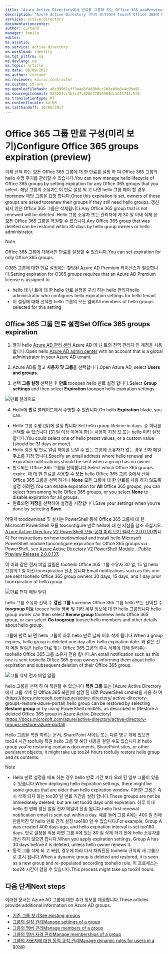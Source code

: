 ```yaml
---
title: "Azure Active Directory에서 만료를 그룹화 하는 Office 365 aaaPreview | Microsoft Docs"
description: "Azure Active Directory (미리 보기)에서 tooset Office 365에 대 한 만료를 그룹화 하는 방법"
services: active-directory
documentationcenter: 
author: curtand
manager: femila
editor: 
ms.assetid: 
ms.service: active-directory
ms.workload: identity
ms.tgt_pltfrm: na
ms.devlang: na
ms.topic: article
ms.date: 08/09/2017
ms.author: curtand
ms.reviewer: kairaz.contractor
ms.custom: it-pro
ms.openlocfilehash: a8c99961cff3aad3f4d8b0cc1b2eb8e8a4c9ba95
ms.sourcegitcommit: 523283cc1b3c37c428e77850964dc1c33742c5f0
ms.translationtype: MT
ms.contentlocale: ko-KR
ms.lasthandoff: 10/06/2017
---
```

# <a name="configure-office-365-groups-expiration-preview"></a><span data-ttu-id="7233b-103">Office 365 그룹 만료 구성(미리 보기)</span><span class="sxs-lookup"><span data-stu-id="7233b-103">Configure Office 365 groups expiration (preview)</span></span>

<span data-ttu-id="7233b-104">이제 선택 하는 모든 Office 365 그룹에 대 한 만료를 설정 하 여 Office 365 그룹의 hello 수명 주기를 관리할 수 있습니다.</span><span class="sxs-lookup"><span data-stu-id="7233b-104">You can now manage hello lifecycle of Office 365 groups by setting expiration for any Office 365 groups that you select.</span></span> <span data-ttu-id="7233b-105">해당 그룹의 소유자는이 만료 설정 되 고 나면 hello 그룹 해야 할 경우 toorenew 해당 그룹을 요청 합니다.</span><span class="sxs-lookup"><span data-stu-id="7233b-105">Once this expiration is set, owners of those groups are asked toorenew their groups if they still need hello groups.</span></span> <span data-ttu-id="7233b-106">갱신되지 않은 Office 365 그룹은 삭제됩니다.</span><span class="sxs-lookup"><span data-stu-id="7233b-106">Any Office 365 group that is not renewed will be deleted.</span></span> <span data-ttu-id="7233b-107">Hello 그룹 소유자 또는 관리자에 게 30 일 이내 삭제 된 모든 Office 365 그룹을 복원할 수 있습니다.</span><span class="sxs-lookup"><span data-stu-id="7233b-107">Any Office 365 group that was deleted can be restored within 30 days by hello group owners or hello administrator.</span></span>  


> [!NOTE]
> <span data-ttu-id="7233b-108">Office 365 그룹에 대해서만 만료를 설정할 수 있습니다.</span><span class="sxs-lookup"><span data-stu-id="7233b-108">You can set expiration for only Office 365 groups.</span></span>
>
> <span data-ttu-id="7233b-109">O365 그룹에 대한 만료 설정에는 할당된 Azure AD Premium 라이선스가 필요합니다.</span><span class="sxs-lookup"><span data-stu-id="7233b-109">Setting expiration for O365 groups requires that an Azure AD Premium license is assigned to</span></span>
>   - <span data-ttu-id="7233b-110">hello 테 넌 트에 대 한 hello 만료 설정을 구성 하는 hello 관리자</span><span class="sxs-lookup"><span data-stu-id="7233b-110">hello administrator who configures hello expiration settings for hello tenant</span></span>
>   - <span data-ttu-id="7233b-111">이 설정에 대해 선택한 hello 그룹의 모든 멤버</span><span class="sxs-lookup"><span data-stu-id="7233b-111">All members of hello groups selected for this setting</span></span>

## <a name="set-office-365-groups-expiration"></a><span data-ttu-id="7233b-112">Office 365 그룹 만료 설정</span><span class="sxs-lookup"><span data-stu-id="7233b-112">Set Office 365 groups expiration</span></span>

1. <span data-ttu-id="7233b-113">열기 hello [Azure AD 관리 센터](https://aad.portal.azure.com) Azure AD 테 넌 트의 전역 관리자 인 계정을 사용 합니다.</span><span class="sxs-lookup"><span data-stu-id="7233b-113">Open hello [Azure AD admin center](https://aad.portal.azure.com) with an account that is a global administrator in your Azure AD tenant.</span></span>

2. <span data-ttu-id="7233b-114">Azure AD를 열고 **사용자 및 그룹**을 선택합니다.</span><span class="sxs-lookup"><span data-stu-id="7233b-114">Open Azure AD, select **Users and groups**.</span></span>

3. <span data-ttu-id="7233b-115">선택 **그룹 설정** 선택한 후 **만료** tooopen hello 만료 설정 합니다.</span><span class="sxs-lookup"><span data-stu-id="7233b-115">Select **Group settings** and then select **Expiration** tooopen hello expiration settings.</span></span>
  
  ![만료 블레이드](./media/active-directory-groups-lifecycle-azure-portal/expiration-settings.png)

4. <span data-ttu-id="7233b-117">Hello에 **만료** 블레이드에서 수행할 수 있습니다.</span><span class="sxs-lookup"><span data-stu-id="7233b-117">On hello **Expiration** blade, you can:</span></span>

  * <span data-ttu-id="7233b-118">Hello 그룹 수명 (일)에 설정 합니다.</span><span class="sxs-lookup"><span data-stu-id="7233b-118">Set hello group lifetime in days.</span></span> <span data-ttu-id="7233b-119">중 하나를 선택할 수 있습니다 (31 일 이상 이어야 함)는 사용자 지정 값 또는 hello 미리 설정 합니다.</span><span class="sxs-lookup"><span data-stu-id="7233b-119">You could select one of hello preset values, or a custom value (should be 31 days or more).</span></span> 
  * <span data-ttu-id="7233b-120">Hello 갱신 및 만료 알림 해야를 보낼 수 있는 그룹에 소유자가 없는 경우 전자 메일 주소를 지정 합니다.</span><span class="sxs-lookup"><span data-stu-id="7233b-120">Specify an email address where hello renewal and expiration notifications should be sent when a group has no owner.</span></span> 
  * <span data-ttu-id="7233b-121">만료되는 Office 365 그룹을 선택합니다.</span><span class="sxs-lookup"><span data-stu-id="7233b-121">Select which Office 365 groups expire.</span></span> <span data-ttu-id="7233b-122">에 대 한 만료를 사용할 수 **모든** hello Office 365 그룹 중에서 선택 Office 365 그룹을 선택 하거나 **None** 모든 그룹에 대 한 만료를 사용 하지 않도록 설정 하려면.</span><span class="sxs-lookup"><span data-stu-id="7233b-122">You can enable expiration for **All** Office 365 groups, you can select from among hello Office 365 groups, or you select **None** to disable expiration for all groups.</span></span>
  * <span data-ttu-id="7233b-123">완료되면 **저장**을 선택하여 설정을 저장합니다.</span><span class="sxs-lookup"><span data-stu-id="7233b-123">Save your settings when you're done by selecting **Save**.</span></span>

<span data-ttu-id="7233b-124">어떻게 toodownload 및 설치는 PowerShell 통해 Office 365 그룹에 대 한 Microsoft PowerShell 모듈 tooconfigure 만료 hello에 대 한 지침을 참조 하십시오. [Azure Active Directory V2 PowerShell 모듈-공개 미리 보기 릴리스 2.0.0.137](https://www.powershellgallery.com/packages/AzureADPreview/2.0.0.137)합니다.</span><span class="sxs-lookup"><span data-stu-id="7233b-124">For instructions on how toodownload and install hello Microsoft PowerShell module tooconfigure expiration for Office 365 groups via PowerShell, see [Azure Active Directory V2 PowerShell Module - Public Preview Release 2.0.0.137](https://www.powershellgallery.com/packages/AzureADPreview/2.0.0.137).</span></span>

<span data-ttu-id="7233b-125">이 이와 같은 전자 메일 알림은 toohello Office 365 그룹 소유자 30 일, 15 일 hello 그룹의 1 일 이전 tooexpiration 전송 됩니다.</span><span class="sxs-lookup"><span data-stu-id="7233b-125">Email notifications such as this one are sent toohello Office 365 group owners 30 days, 15 days, and 1 day prior tooexpiration of hello group.</span></span>

![만료 전자 메일 알림](./media/active-directory-groups-lifecycle-azure-portal/expiration-notification.png)

<span data-ttu-id="7233b-127">hello 그룹 소유자 선택 수 **갱신 그룹** toorenew Office 365 그룹 hello 또는 선택할 수 **toogroup 이동** toosee hello 멤버 및 기타 세부 정보에 대 한 hello 그룹입니다.</span><span class="sxs-lookup"><span data-stu-id="7233b-127">hello group owner can then select **Renew group** toorenew hello Office 365 group, or can select **Go toogroup** toosee hello members and other details about hello group.</span></span>

<span data-ttu-id="7233b-128">그룹에 만료 되 면 hello 그룹이 하루 hello 만료 날짜 이후 삭제 됩니다.</span><span class="sxs-lookup"><span data-stu-id="7233b-128">When a group expires, hello group is deleted one day after hello expiration date.</span></span> <span data-ttu-id="7233b-129">와 같은 전자 메일 알림은 hello 만료 및는 Office 365 그룹의 후속 삭제에 대해 알려주는 toohello Office 365 그룹 소유자 전송 됩니다.</span><span class="sxs-lookup"><span data-stu-id="7233b-129">An email notification such as this one is sent toohello Office 365 group owners informing them about hello expiration and subsequent deletion of their Office 365 group.</span></span>

![그룹 삭제 전자 메일 알림](./media/active-directory-groups-lifecycle-azure-portal/deletion-notification.png)

<span data-ttu-id="7233b-131">hello 그룹을 선택 하 여 복원할 수 있습니다 **복원 그룹** 또는 [Azure Active Directory에서 그룹 삭제 된 Office 365 복원]에 설명 된 대로 PowerShell cmdlet을 사용 하 여 (https://docs.microsoft.com/azure/active-directory/ active-directory-groups-restore-azure-portal).</span><span class="sxs-lookup"><span data-stu-id="7233b-131">hello group can be restored by selecting **Restore group** or by using PowerShell cmdlets, as described in [Restore a deleted Office 365 group in Azure Active Directory] (https://docs.microsoft.com/azure/active-directory/active-directory-groups-restore-azure-portal).</span></span>
    
<span data-ttu-id="7233b-132">Hello 그룹을 복원 하려는 문서, SharePoint 사이트 또는 다른 영구 개체 있으면 too24 시간 toofully 복원 hello 그룹 및 해당 내용을 걸릴 수도 있습니다.</span><span class="sxs-lookup"><span data-stu-id="7233b-132">If hello group you're restoring contains documents, SharePoint sites, or other persistent objects, it might take up too24 hours toofully restore hello group and its contents.</span></span>

> [!NOTE]
> * <span data-ttu-id="7233b-133">Hello 만료 설정을 배포 하는 경우 hello 만료 기간 보다 오래 된 일부 그룹이 있을 수 있습니다.</span><span class="sxs-lookup"><span data-stu-id="7233b-133">When deploying hello expiration settings, there might be some groups that are older than hello expiration window.</span></span> <span data-ttu-id="7233b-134">이러한 그룹은 즉시 삭제 되지 않는 too30 일 만료 기간을 설정 합니다.</span><span class="sxs-lookup"><span data-stu-id="7233b-134">These groups are not be immediately deleted, but are set too30 days until expiration.</span></span> <span data-ttu-id="7233b-135">하루 이내 hello 첫 번째 갱신 알림 전자 메일이 전송 됩니다.</span><span class="sxs-lookup"><span data-stu-id="7233b-135">hello first renewal notification email is sent out within a day.</span></span> <span data-ttu-id="7233b-136">예를 들어 그룹 A에는 400 일 전에 만들어진 및 hello 만료 간격 설정 too180 일 수 있습니다.</span><span class="sxs-lookup"><span data-stu-id="7233b-136">For example, Group A was created 400 days ago, and hello expiration interval is set too180 days.</span></span> <span data-ttu-id="7233b-137">만료 설정을 적용 하면 그룹 A에 있는 30 일 삭제 하기 전에 hello 소유자를 갱신 하지 않으면 합니다.</span><span class="sxs-lookup"><span data-stu-id="7233b-137">When you apply expiration settings, Group A has 30 days before it is deleted, unless hello owner renews it.</span></span>
> * <span data-ttu-id="7233b-138">동적 그룹 삭제 되 고 복원, 경우에 따라 다시 채워진된 toohello 규칙와 새 그룹으로 표시 됩니다.</span><span class="sxs-lookup"><span data-stu-id="7233b-138">When a dynamic group is deleted and restored, it is seen as a new group and re-populated according toohello rule.</span></span> <span data-ttu-id="7233b-139">이 프로세스는 too24 시간이 걸릴 수 있습니다.</span><span class="sxs-lookup"><span data-stu-id="7233b-139">This process might take up too24 hours.</span></span>

## <a name="next-steps"></a><span data-ttu-id="7233b-140">다음 단계</span><span class="sxs-lookup"><span data-stu-id="7233b-140">Next steps</span></span>
<span data-ttu-id="7233b-141">이러한 문서는 Azure AD 그룹에 대한 추가 정보를 제공합니다.</span><span class="sxs-lookup"><span data-stu-id="7233b-141">These articles provide additional information on Azure AD groups.</span></span>

* [<span data-ttu-id="7233b-142">기존 그룹 보기</span><span class="sxs-lookup"><span data-stu-id="7233b-142">See existing groups</span></span>](active-directory-groups-view-azure-portal.md)
* [<span data-ttu-id="7233b-143">그룹의 설정 관리</span><span class="sxs-lookup"><span data-stu-id="7233b-143">Manage settings of a group</span></span>](active-directory-groups-settings-azure-portal.md)
* [<span data-ttu-id="7233b-144">그룹의 멤버 관리</span><span class="sxs-lookup"><span data-stu-id="7233b-144">Manage members of a group</span></span>](active-directory-groups-members-azure-portal.md)
* [<span data-ttu-id="7233b-145">그룹의 멤버 자격 관리</span><span class="sxs-lookup"><span data-stu-id="7233b-145">Manage memberships of a group</span></span>](active-directory-groups-membership-azure-portal.md)
* [<span data-ttu-id="7233b-146">그룹의 사용자에 대한 동적 규칙 관리</span><span class="sxs-lookup"><span data-stu-id="7233b-146">Manage dynamic rules for users in a group</span></span>](active-directory-groups-dynamic-membership-azure-portal.md)
